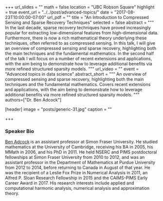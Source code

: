 +++
url_slides = ""
math = false
location = "UBC Robson Square"
highlight = true
event_url = "../../post/advanced-topics/"
date = "2017-08-23T10:00:00-07:00"
url_pdf = ""
title = "An Introduction to Compressed Sensing and Sparse Recovery Techniques"
selected = false
abstract = """
In the last decade, sparse recovery techniques have proved increasingly popular
for extracting low-dimensional features from high-dimensional data.
Furthermore, there is now a rich mathematical theory underlying these
techniques, often referred to as compressed sensing.  In this talk, I will give
an overview of compressed sensing and sparse recovery, highlighting both the
main techniques and the fundamental mathematics.  In the second half of the
talk I will focus on a number of recent extensions and applications, with the
aim being to demonstrate how to leverage additional benefits via more refined
structured sparsity models.
"""
url_video = ""
event = "Advanced topics in data science"
abstract_short = """
An overview of compressed sensing and sparse recovery, highlighting both the
main techniques and the fundamental mathematics. Covers recent extensions and
applications, with the aim being to demonstrate how to leverage additional
benefits via more refined structured sparsity models.
"""
authors=["Dr. Ben Adcock"]

[header]
  image = "posts/generic-31.jpg"
  caption = ""

+++

### Speaker Bio

[Ben Adcock](https://benadcock.org/) is an assistant professor at Simon Fraser
University.  He studied mathematics at the University of Cambridge, receiving
his BA in 2005, his MMath in 2006, and his PhD in 2011. He held NSERC and PIMS
postdoctoral fellowships at Simon Fraser University from 2010 to 2012, and was
an assistant professor in the Department of Mathematics at Purdue University
from 2012 to 2014, before returning to Canada in August of that year.  He was
the recipient of a Leslie Fox Prize in Numerical Analysis in 2011, an Alfred
P. Sloan Research Fellowship in 2015 and the CAIMS-PIMS Early Career Award
in 2017.  His research interests include applied and computational harmonic
analysis, numerical analysis and approximation theory.


